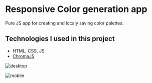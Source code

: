 # Responsive Color generation app

Pure JS app for creating and localy saving color palettes.

## Technologies I used in this project

- HTML, CSS, JS
- [ChromaJS](https://gka.github.io/chroma.js/)

![desktop](assets/preview/desktop.png)

![mobile](assets/preview/mobile.png)
